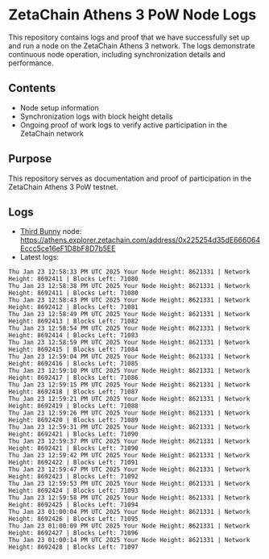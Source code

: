 # ZetaChain Athens 3 PoW Node Logs
This repository contains logs and proof that we have successfully set up and run a node on the ZetaChain Athens 3 network. The logs demonstrate continuous node operation, including synchronization details and performance.

## Contents
- Node setup information
- Synchronization logs with block height details
- Ongoing proof of work logs to verify active participation in the ZetaChain network

## Purpose
This repository serves as documentation and proof of participation in the ZetaChain Athens 3 PoW testnet.

## Logs

- [Third Bunny](https://thirdbunny.xyz/) node: https://athens.explorer.zetachain.com/address/0x225254d35dE666064Eccc5ce16eF1D8bF8D7b5EE
- Latest logs:
```
Thu Jan 23 12:58:33 PM UTC 2025 Your Node Height: 8621331 | Network Height: 8692411 | Blocks Left: 71080
Thu Jan 23 12:58:38 PM UTC 2025 Your Node Height: 8621331 | Network Height: 8692411 | Blocks Left: 71080
Thu Jan 23 12:58:43 PM UTC 2025 Your Node Height: 8621331 | Network Height: 8692412 | Blocks Left: 71081
Thu Jan 23 12:58:49 PM UTC 2025 Your Node Height: 8621331 | Network Height: 8692413 | Blocks Left: 71082
Thu Jan 23 12:58:54 PM UTC 2025 Your Node Height: 8621331 | Network Height: 8692414 | Blocks Left: 71083
Thu Jan 23 12:58:59 PM UTC 2025 Your Node Height: 8621331 | Network Height: 8692415 | Blocks Left: 71084
Thu Jan 23 12:59:04 PM UTC 2025 Your Node Height: 8621331 | Network Height: 8692416 | Blocks Left: 71085
Thu Jan 23 12:59:10 PM UTC 2025 Your Node Height: 8621331 | Network Height: 8692417 | Blocks Left: 71086
Thu Jan 23 12:59:15 PM UTC 2025 Your Node Height: 8621331 | Network Height: 8692418 | Blocks Left: 71087
Thu Jan 23 12:59:21 PM UTC 2025 Your Node Height: 8621331 | Network Height: 8692419 | Blocks Left: 71088
Thu Jan 23 12:59:26 PM UTC 2025 Your Node Height: 8621331 | Network Height: 8692420 | Blocks Left: 71089
Thu Jan 23 12:59:31 PM UTC 2025 Your Node Height: 8621331 | Network Height: 8692421 | Blocks Left: 71090
Thu Jan 23 12:59:37 PM UTC 2025 Your Node Height: 8621331 | Network Height: 8692421 | Blocks Left: 71090
Thu Jan 23 12:59:42 PM UTC 2025 Your Node Height: 8621331 | Network Height: 8692422 | Blocks Left: 71091
Thu Jan 23 12:59:47 PM UTC 2025 Your Node Height: 8621331 | Network Height: 8692423 | Blocks Left: 71092
Thu Jan 23 12:59:53 PM UTC 2025 Your Node Height: 8621331 | Network Height: 8692424 | Blocks Left: 71093
Thu Jan 23 12:59:58 PM UTC 2025 Your Node Height: 8621331 | Network Height: 8692425 | Blocks Left: 71094
Thu Jan 23 01:00:04 PM UTC 2025 Your Node Height: 8621331 | Network Height: 8692426 | Blocks Left: 71095
Thu Jan 23 01:00:09 PM UTC 2025 Your Node Height: 8621331 | Network Height: 8692427 | Blocks Left: 71096
Thu Jan 23 01:00:14 PM UTC 2025 Your Node Height: 8621331 | Network Height: 8692428 | Blocks Left: 71097
```
